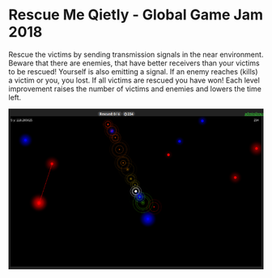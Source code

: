 # Rescue Me Qietly - Global Game Jam 2018

Rescue the victims by sending transmission signals in the near environment. Beware that there are enemies, that have better receivers than your victims to be rescued! Yourself is also emitting a signal. If an enemy reaches (kills) a victim or you, you lost. If all victims are rescued you have won! Each level improvement raises the number of victims and enemies and lowers the time left.

![Screenshot](./resources/screenshot.png "Screenshot")
